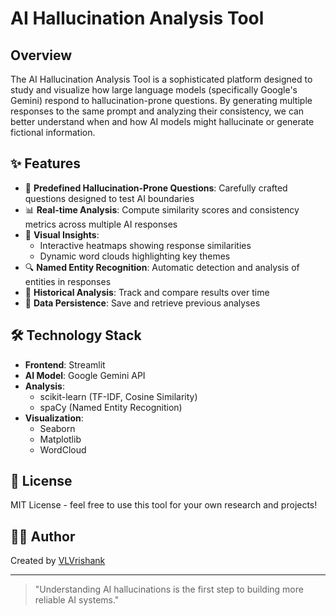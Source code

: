 #  AI Hallucination Analysis Tool


##  Overview

The AI Hallucination Analysis Tool is a sophisticated platform designed to study and visualize how large language models (specifically Google's Gemini) respond to hallucination-prone questions. By generating multiple responses to the same prompt and analyzing their consistency, we can better understand when and how AI models might hallucinate or generate fictional information.

## ✨ Features

- 🎯 **Predefined Hallucination-Prone Questions**: Carefully crafted questions designed to test AI boundaries
- 📊 **Real-time Analysis**: Compute similarity scores and consistency metrics across multiple AI responses
- 🎨 **Visual Insights**: 
  - Interactive heatmaps showing response similarities
  - Dynamic word clouds highlighting key themes
- 🔍 **Named Entity Recognition**: Automatic detection and analysis of entities in responses
- 📝 **Historical Analysis**: Track and compare results over time
- 💾 **Data Persistence**: Save and retrieve previous analyses

## 🛠️ Technology Stack

- **Frontend**: Streamlit
- **AI Model**: Google Gemini API
- **Analysis**: 
  - scikit-learn (TF-IDF, Cosine Similarity)
  - spaCy (Named Entity Recognition)
- **Visualization**: 
  - Seaborn
  - Matplotlib
  - WordCloud


## 📝 License

MIT License - feel free to use this tool for your own research and projects!

## 🙋‍♂️ Author

Created by [VLVrishank](https://github.com/VLVrishank)

---
> "Understanding AI hallucinations is the first step to building more reliable AI systems."
